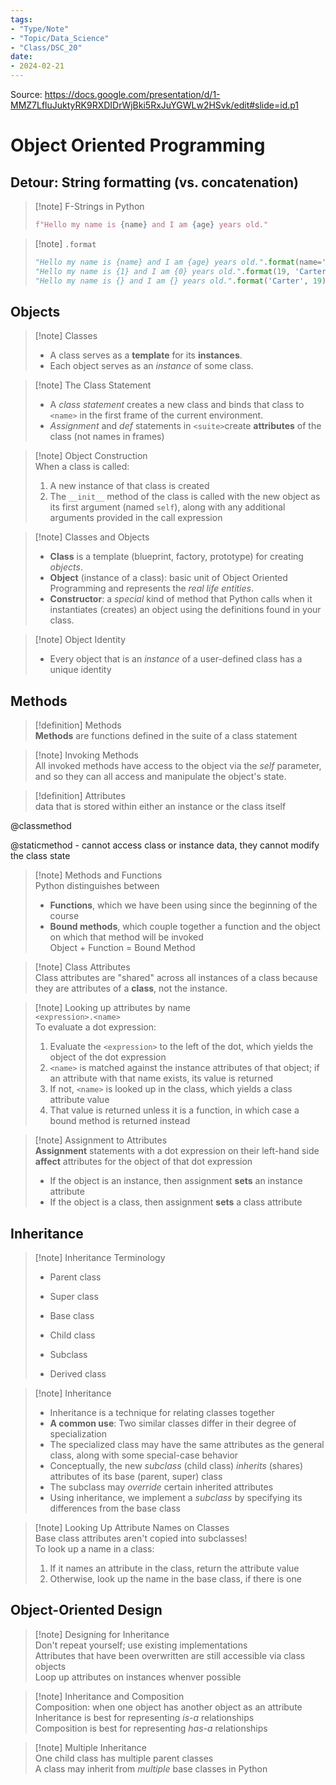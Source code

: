 ```yaml
---
tags:
- "Type/Note"
- "Topic/Data_Science"
- "Class/DSC_20"
date:
- 2024-02-21
---
```

Source: https://docs.google.com/presentation/d/1-MMZ7LfluJuktyRK9RXDIDrWjBki5RxJuYGWLw2HSvk/edit#slide=id.p1  

# Object Oriented Programming  

## Detour: String formatting (vs. concatenation)  

> [!note] F-Strings in Python  
> ```Python  
> f"Hello my name is {name} and I am {age} years old."  
> ```  

> [!note] `.format`  
> ```Python  
> "Hello my name is {name} and I am {age} years old.".format(name='Carter', age=19)  
> "Hello my name is {1} and I am {0} years old.".format(19, 'Carter')  
> "Hello my name is {} and I am {} years old.".format('Carter', 19)  
> ```  

## Objects  

> [!note] Classes  
> - A class serves as a **template** for its **instances**.  
> - Each object serves as an *instance* of some class.  

> [!note] The Class Statement  
> - A *class statement* creates a new class and binds that class to `<name>` in the first frame of the current environment.  
> - *Assignment* and *def* statements in `<suite>`create **attributes** of the class (not names in frames)  

> [!note] Object Construction  
> When a class is called:  
> 1. A new instance of that class is created  
> 2. The `__init__` method of the class is called with the new object as its first argument (named `self`), along with any additional arguments provided in the call expression  

> [!note] Classes and Objects  
> - **Class** is a template (blueprint, factory, prototype) for creating *objects*.  
> - **Object** (instance of a class): basic unit of Object Oriented Programming and represents the *real life entities*.  
> - **Constructor**: a *special* kind of method that Python calls when it instantiates (creates) an object using the definitions found in your class.  

> [!note] Object Identity  
> - Every object that is an *instance* of a user-defined class has a unique identity  

## Methods  

> [!definition] Methods  
> **Methods** are functions defined in the suite of a class statement  

> [!note] Invoking Methods  
> All invoked methods have access to the object via the *self* parameter, and so they can all access and manipulate the object's state.  

> [!definition] Attributes  
> data that is stored within either an instance or the class itself  

@classmethod  

@staticmethod - cannot access class or instance data, they cannot modify the class state  

> [!note] Methods and Functions  
> Python distinguishes between  
> - **Functions**, which we have been using since the beginning of the course  
> - **Bound methods**, which couple together a function and the object on which that method will be invoked  
> Object + Function = Bound Method  

> [!note] Class Attributes  
> Class attributes are "shared" across all instances of a class because they are attributes of a **class**, not the instance.  

> [!note] Looking up attributes by name  
> `<expression>.<name>`  
> To evaluate a dot expression:  
> 1. Evaluate the `<expression>` to the left of the dot, which yields the object of the dot expression  
> 2. `<name>` is matched against the instance attributes of that object; if an attribute with that name exists, its value is returned  
> 3. If not, `<name>` is looked up in the class, which yields a class attribute value  
> 4. That value is returned unless it is a function, in which case a bound method is returned instead  

> [!note] Assignment to Attributes  
> **Assignment** statements with a dot expression on their left-hand side **affect** attributes for the object of that dot expression  
> - If the object is an instance, then assignment **sets** an instance attribute  
> - If the object is a class, then assignment **sets** a class attribute  

## Inheritance  

> [!note] Inheritance Terminology  
> - Parent class  
> - Super class  
> - Base class  
>  
> - Child class  
> - Subclass  
> - Derived class  

> [!note] Inheritance  
> - Inheritance is a technique for relating classes together  
> - **A common use**: Two similar classes differ in their degree of specialization  
> - The specialized class may have the same attributes as the general class, along with some special-case behavior  
> - Conceptually, the new *subclass* (child class) *inherits* (shares) attributes of its base (parent, super) class  
> - The subclass may *override* certain inherited attributes  
> - Using inheritance, we implement a *subclass* by specifying its differences from the base class  

> [!note] Looking Up Attribute Names on Classes  
> Base class attributes aren't copied into subclasses!  
> To look up a name in a class:  
> 1. If it names an attribute in the class, return the attribute value  
> 2. Otherwise, look up the name in the base class, if there is one  

## Object-Oriented Design  

> [!note] Designing for Inheritance  
> Don't repeat yourself; use existing implementations  
> Attributes that have been overwritten are still accessible via class objects  
> Loop up attributes on instances whenver possible  

> [!note] Inheritance and Composition  
> Composition: when one object has another object as an attribute  
> Inheritance is best for representing *is-a* relationships  
> Composition is best for representing *has-a* relationships  

> [!note] Multiple Inheritance  
> One child class has multiple parent classes  
> A class may inherit from *multiple* base classes in Python  
